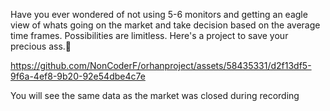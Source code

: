 Have you ever wondered of not using 5-6 monitors and getting an eagle view of whats going on the market and take decision based on the average time frames. Possibilities are limitless. Here's a project to save your precious ass.🍑

https://github.com/NonCoderF/orhanproject/assets/58435331/d2f13df5-9f6a-4ef8-9b20-92e54dbe4c7e

You will see the same data as the market was closed during recording

